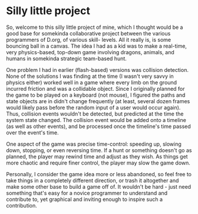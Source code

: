 Silly little project
====================

So, welcome to this silly little project of mine, which I thought would
be a good base for somekinda collaborative project between the various
programmers of D.org, of various skill- levels.  All it really is, is
some bouncing ball in a canvas.  The idea I had as a kid was to make a
real-time, very physics-based, top-down game involving dragons, animals,
and humans in somekinda strategic team-based hunt.

One problem I had in earlier (flash-based) versions was collision
detection.  None of the solutions I was finding at the time (I wasn't
very savvy in physics either) worked well in a game where every limb on
the ground incurred friction and was a collidable object.  Since I
originally planned for the game to be played on a keyboard (not mouse),
I figured the paths and state objects are in didn't change frequently
(at least, several dozen frames would likely pass before the random
input of a user would occur again).  Thus, collision events wouldn't be
detected, but predicted at the time the system state changed.  The
collision event would be added onto a timeline (as well as other
events), and be processed once the timeline's time passed over the
event's time.

One aspect of the game was precise time-control: speeding up, slowing
down, stopping, or even reversing time.  If a hunt or something doesn't
go as planned, the player may rewind time and adjust as they wish.  As
things get more chaotic and require finer control, the player may slow
the game down.

Personally, I consider the game idea more or less abandoned, so feel
free to take things in a completely different direction, or trash it
altogether and make some other base to build a game off of.  It wouldn't
be hard - just need something that's easy for a novice programmer to
understand and contribute to, yet graphical and inviting enough to
inspire such a contribution.
